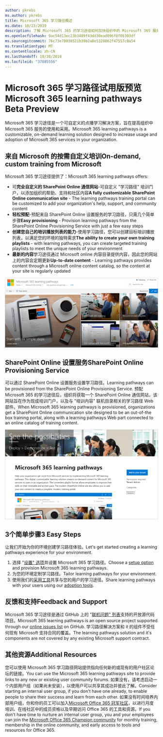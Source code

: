 ```yaml
---
author: pkrebs
ms.author: pkrebs
title: Microsoft 365 学习路径概述
ms.date: 10/23/2019
description: 了解 Microsoft 365 的学习途径如何加快组织中的 Microsoft 365 服务的使用和采用。 学习途径包括自定义 SharePoint Online web 部件和可轻松预配到 Microsoft 365 租户的新式 SharePoint Online 通信培训网站。
ms.openlocfilehash: 9ac54d13ec23b3489f43dd30ead096f8f05303df
ms.sourcegitcommit: 76c73e78038521b39b2a8e5328862f47557c8a54
ms.translationtype: MT
ms.contentlocale: zh-CN
ms.lasthandoff: 10/30/2019
ms.locfileid: "37885556"
---
```

# <a name="microsoft-365-learning-pathways-beta-preview"></a><span data-ttu-id="04024-104">Microsoft 365 学习路径试用版预览</span><span class="sxs-lookup"><span data-stu-id="04024-104">Microsoft 365 learning pathways Beta Preview</span></span>
<span data-ttu-id="04024-105">Microsoft 365 学习途径是一个可自定义的点播学习解决方案，旨在提高组织中 Microsoft 365 服务的使用和采用。</span><span class="sxs-lookup"><span data-stu-id="04024-105">Microsoft 365 learning pathways is a customizable, on-demand learning solution designed to increase usage and adoption of Microsoft 365 services in your organization.</span></span>  

## <a name="on-demand-custom-training-from-microsoft"></a><span data-ttu-id="04024-106">来自 Microsoft 的按需自定义培训</span><span class="sxs-lookup"><span data-stu-id="04024-106">On-demand, custom training from Microsoft</span></span>

<span data-ttu-id="04024-107">Microsoft 365 学习途径提供了：</span><span class="sxs-lookup"><span data-stu-id="04024-107">Microsoft 365 learning pathways offers:</span></span>

- <span data-ttu-id="04024-108">可**完全自定义的 SharePoint Online 通信网站**-可自定义 "学习路径" 培训门户，以添加组织的帮助、支持和社区内容</span><span class="sxs-lookup"><span data-stu-id="04024-108">**A fully customizable SharePoint Online communication site** - The learning pathways training portal can be customized to add your organization's help, support, and community content</span></span>
- <span data-ttu-id="04024-109">**轻松预配**-预配来自 SharePoint Online 设置服务的学习路径，只需几个简单步骤</span><span class="sxs-lookup"><span data-stu-id="04024-109">**Easy provisioning** - Provision learning pathways from the SharePoint Online Provisioning Service with just a few easy steps</span></span>
- <span data-ttu-id="04024-110">**创建您自己的培训播放列表的能力**-使用学习路径，您可以创建目标培训播放列表，以满足您的环境的独特需求</span><span class="sxs-lookup"><span data-stu-id="04024-110">**The ability to create your own training playlists** - with learning pathways, you can create targeted training playlists to meet the unique needs of your environment</span></span>
- <span data-ttu-id="04024-111">**最新的内容**学习途径通过 Microsoft online 内容目录提供内容，因此您的网站上的内容会定期更新</span><span class="sxs-lookup"><span data-stu-id="04024-111">**Up-to-date content** - Learning pathways provides content through a Microsoft online content catalog, so the content at your site is regularly updated</span></span>

![cg-introducing](media/cg-introducing.png)

## <a name="sharepoint-online-provisioning-service"></a><span data-ttu-id="04024-113">SharePoint Online 设置服务</span><span class="sxs-lookup"><span data-stu-id="04024-113">SharePoint Online Provisioning Service</span></span> 
<span data-ttu-id="04024-114">可以通过 SharePoint Online 设置服务设置学习路径。</span><span class="sxs-lookup"><span data-stu-id="04024-114">Learning pathways can be provisioned from the SharePoint Online Provisioning Service.</span></span> <span data-ttu-id="04024-115">预配 Microsoft 365 的学习途径后，组织将获取一个 SharePoint Online 通信网站，该网站旨在作为现成培训门户，以及与 "培训内容" 联机目录相关的学习路径 Web 部件。</span><span class="sxs-lookup"><span data-stu-id="04024-115">When Microsoft 365 learning pathways is provisioned, organizations get a SharePoint Online communication site designed to be an out-of-the box training portal, along with a learning pathways Web part connected to an online catalog of training content.</span></span> 

![cg-provision](media/cg-provision.png)

## <a name="3-easy-steps"></a><span data-ttu-id="04024-117">3个简单步骤</span><span class="sxs-lookup"><span data-stu-id="04024-117">3 Easy Steps</span></span>
<span data-ttu-id="04024-118">让我们开始为你的环境创建学习路径体验。</span><span class="sxs-lookup"><span data-stu-id="04024-118">Let's get started creating a learning pathways experience for your environment.</span></span>
1. <span data-ttu-id="04024-119">选择 "[设置" 选项](custom_setupoptions.md)并设置 Microsoft 365 学习路径。</span><span class="sxs-lookup"><span data-stu-id="04024-119">Choose a [setup option](custom_setupoptions.md) and provision Microsoft 365 learning pathways.</span></span>  
2. <span data-ttu-id="04024-120">为您的环境定制学习路径。</span><span class="sxs-lookup"><span data-stu-id="04024-120">Tailor learning pathways for your environment.</span></span>
3. <span data-ttu-id="04024-121">使用我们的[采用工具](driveadoption.md)共享与您的用户的学习途径。</span><span class="sxs-lookup"><span data-stu-id="04024-121">Share learning pathways with your users using our [adoption tools](driveadoption.md).</span></span>

## <a name="feedback-and-support"></a><span data-ttu-id="04024-122">反馈和支持</span><span class="sxs-lookup"><span data-stu-id="04024-122">Feedback and Support</span></span>

<span data-ttu-id="04024-123">Microsoft 365 学习途径是通过 GitHub 上的 "[联机问题" 列表](https://aka.ms/CustomLearningHelp)支持的开放源代码项目。</span><span class="sxs-lookup"><span data-stu-id="04024-123">Microsoft 365 learning pathways is an open source project supported through our [online issues list](https://aka.ms/CustomLearningHelp) on GitHub.</span></span> <span data-ttu-id="04024-124">学习路径解决方案和 it 的组件不受任何现有 Microsoft 支持合同的覆盖。</span><span class="sxs-lookup"><span data-stu-id="04024-124">The learning pathways solution and it's components are not covered by any existing Microsoft support contract.</span></span>  

## <a name="additional-resources"></a><span data-ttu-id="04024-125">其他资源</span><span class="sxs-lookup"><span data-stu-id="04024-125">Additional Resources</span></span>
<span data-ttu-id="04024-126">您可以使用 Microsoft 365 学习路径网站提供指向任何新的或现有的用户社区论坛的链接。</span><span class="sxs-lookup"><span data-stu-id="04024-126">You can use the Microsoft 365 learning pathways site to provide links to any new or existing user community forums.</span></span> <span data-ttu-id="04024-127">如果没有，请考虑启动一个内部用户组（如果尚未安装），以使用户可以共享其成功并彼此了解。</span><span class="sxs-lookup"><span data-stu-id="04024-127">Consider starting an internal user group, if you don't have one already, to enable people to share their success and learn from each other.</span></span>  <span data-ttu-id="04024-128">如果没有时间培养内部用户组，你和你的员工可以加入[Microsoft Office 365 冠军社区](https://aka.ms/O365Champions)，以进行月度培训、在线社区中的成员资格以及早期访问 Office 365 的工具和资源。</span><span class="sxs-lookup"><span data-stu-id="04024-128">If you don't have time to nurture an internal user group, you and your employees can join the [Microsoft Office 365 Champion community](https://aka.ms/O365Champions) for monthly training, membership in the online community, and early access to tools and resources for Office 365.</span></span>